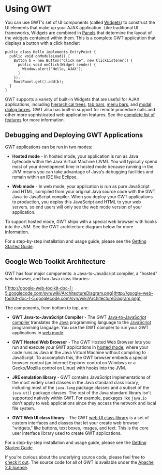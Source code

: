 # Using GWT #

You can use GWT's set of UI components (called [Widgets](http://google-web-toolkit.googlecode.com/svn/javadoc/1.5/com/google/gwt/user/client/ui/Widget.html)) to construct the UI elements that make up your AJAX application. Like traditional UI frameworks, Widgets are combined in [Panels](http://google-web-toolkit.googlecode.com/svn/javadoc/1.5/com/google/gwt/user/client/ui/Panel.html) that determine the layout of the widgets contained within them. This is a complete GWT application that displays a button with a click handler:

```
public class Hello implements EntryPoint {
  public void onModuleLoad() {
    Button b = new Button("Click me", new ClickListener() {
      public void onClick(Widget sender) {
        Window.alert("Hello, AJAX");
      }
    });
    RootPanel.get().add(b);
  }
}
```

GWT supports a variety of built-in Widgets that are useful for AJAX applications, including [hierarchical trees](http://google-web-toolkit.googlecode.com/svn/javadoc/1.5/com/google/gwt/user/client/ui/Tree.html), [tab bars](http://google-web-toolkit.googlecode.com/svn/javadoc/1.5/com/google/gwt/user/client/ui/TabBar.html), [menu bars](http://google-web-toolkit.googlecode.com/svn/javadoc/1.5/com/google/gwt/user/client/ui/MenuBar.html), and [modal dialog boxes](http://google-web-toolkit.googlecode.com/svn/javadoc/1.5/com/google/gwt/user/client/ui/DisclosurePanel.html). GWT also has built-in support for remote procedure calls and other more sophisticated web application features. See the [complete list of features](OverviewFeatures.md) for more information.

## Debugging and Deploying GWT Applications ##

GWT applications can be run in two modes:

  * **Hosted mode** - In hosted mode, your application is run as Java bytecode within the Java Virtual Machine (JVM). You will typically spend most of your development time in hosted mode because running in the JVM means you can take advantage of Java's debugging facilities and remain within an IDE like [Eclipse](http://www.eclipse.org/).

  * **Web mode** - In web mode, your application is run as pure JavaScript and HTML, compiled from your original Java source code with the GWT Java-to-JavaScript compiler. When you deploy your GWT applications to production, you deploy this JavaScript and HTML to your web servers, so end users will only see the web mode version of your application.

To support hosted mode, GWT ships with a special web browser with hooks into the JVM. See the GWT architecture diagram below for more information.

For a step-by-step installation and usage guide, please see the [Getting Started Guide](GettingStarted.md).

## Google Web Toolkit Architecture ##

GWT has four major components: a Java-to-JavaScript compiler, a "hosted" web browser, and two Java class libraries:

![http://google-web-toolkit-doc-1-5.googlecode.com/svn/wiki/ArchitectureDiagram.png](http://google-web-toolkit-doc-1-5.googlecode.com/svn/wiki/ArchitectureDiagram.png)

The components, from bottom to top, are:

  * **GWT Java-to-JavaScript Compiler** - The GWT [Java-to-JavaScript compiler](DevGuideJavaToJavaScriptCompiler.md) translates the [Java](http://java.sun.com/) programming language to the [JavaScript](http://www.ecma-international.org/publications/standards/Ecma-262.htm) programming language. You use the GWT compiler to run your GWT applications in [web mode](DevGuideWebMode.md).

  * **GWT Hosted Web Browser** - The GWT Hosted Web Browser lets you run and execute your GWT applications in [hosted mode](DevGuideHostedMode.md), where your code runs as Java in the Java Virtual Machine without compiling to JavaScript. To accomplish this, the GWT browser embeds a special browser control (an Internet Explorer control on Windows or a Gecko/Mozilla control on Linux) with hooks into the JVM.

  * **JRE emulation library** - GWT contains JavaScript implementations of the most widely used classes in the Java standard class library, including most of the `java.lang` package classes and a subset of the `java.util` package classes. The rest of the Java standard library isn't supported natively within GWT. For example, packages like `java.io` don't apply to web applications since they access the network and local file system.

  * **GWT Web UI class library** - The GWT [web UI class library](http://google-web-toolkit.googlecode.com/svn/javadoc/1.5/com/google/gwt/user/client/ui/package-summary.html) is a set of custom interfaces and classes that let your create web browser "widgets," like buttons, text boxes, images, and text. This is the core user interface library used to create GWT applications.

For a step-by-step installation and usage guide, please see the [Getting Started Guide](GettingStarted.md).

If you're curious about the underlying source code, please feel free to [check it out](http://code.google.com/p/google-web-toolkit/). The source code for all of GWT is available under the [Apache 2.0 license](http://code.google.com/webtoolkit/terms.html).
